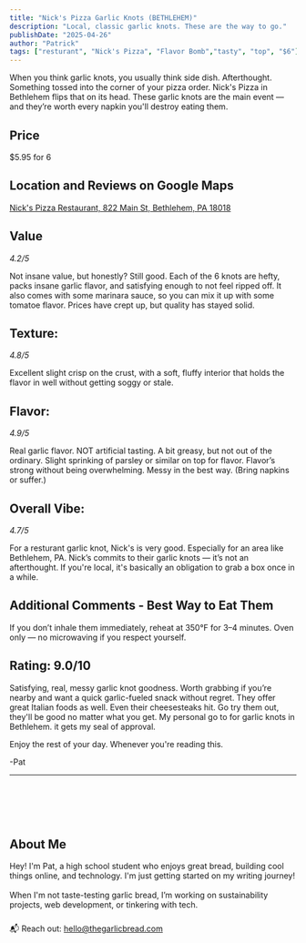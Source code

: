 ```yaml
---
title: "Nick's Pizza Garlic Knots (BETHLEHEM)"
description: "Local, classic garlic knots. These are the way to go."
publishDate: "2025-04-26"
author: "Patrick"
tags: ["resturant", "Nick's Pizza", "Flavor Bomb","tasty", "top", "$6"]
---
```

When you think garlic knots, you usually think side dish. Afterthought. Something tossed into the corner of your pizza order.
Nick's Pizza in Bethlehem flips that on its head.
These garlic knots are the main event — and they’re worth every napkin you'll destroy eating them.
## Price
$5.95 for 6

## Location and Reviews on Google Maps
<a href="https://maps.app.goo.gl/JZiNaLZBtLrFsLUs8">Nick's Pizza Restaurant, 822 Main St, Bethlehem, PA 18018</a>

## Value 
*4.2/5*

Not insane value, but honestly? Still good. Each of the 6 knots are hefty, packs insane garlic flavor, and satisfying enough to not feel ripped off. It also comes with some marinara sauce, so you can mix it up with some tomatoe flavor. Prices have crept up, but quality has stayed solid.

## Texture:
*4.8/5*

Excellent slight crisp on the crust, with a soft, fluffy interior that holds the flavor in well without getting soggy or stale.   
## Flavor: 
*4.9/5*

Real garlic flavor. NOT artificial tasting. A bit greasy, but not out of the ordinary. Slight sprinking of parsley or similar on top for flavor. Flavor’s strong without being overwhelming. Messy in the best way. (Bring napkins or suffer.) 
## Overall Vibe:
*4.7/5*

For a resturant garlic knot, Nick's is very good. Especially for an area like Bethlehem, PA. Nick’s commits to their garlic knots — it’s not an afterthought. If you're local, it's basically an obligation to grab a box once in a while.
## Additional Comments - Best Way to Eat Them
If you don’t inhale them immediately, reheat at 350°F for 3–4 minutes. Oven only — no microwaving if you respect yourself.

## Rating: 9.0/10

Satisfying, real, messy garlic knot goodness. Worth grabbing if you’re nearby and want a quick garlic-fueled snack without regret. They offer great Italian foods as well. Even their cheesesteaks hit. Go try them out, they'll be good no matter what you get.
My personal go to for garlic knots in Bethlehem. it gets my seal of approval.

Enjoy the rest of your day. Whenever you're reading this.

-Pat
<hr/>
<section id="about" style="margin-top: 3rem; padding-top: 2rem;">
  <h2>About Me</h2>
  <p>Hey! 
  I'm Pat, a high school student who enjoys great bread, building cool things online, and technology. I'm just getting started on my writing journey! 
  <br><br>
  When I'm not taste-testing garlic bread, I’m working on sustainability projects, web development, or tinkering with tech.</p>
  <p style="margin-top: 1.5rem;">
    📬 Reach out: <a href="mailto:hello@thegarlicbread.com">hello@thegarlicbread.com</a>
  </p>
</section>